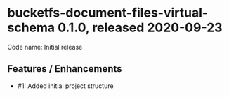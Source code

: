 # bucketfs-document-files-virtual-schema 0.1.0, released 2020-09-23
     
Code name: Initial release
    
## Features / Enhancements

* #1: Added initial project structure
